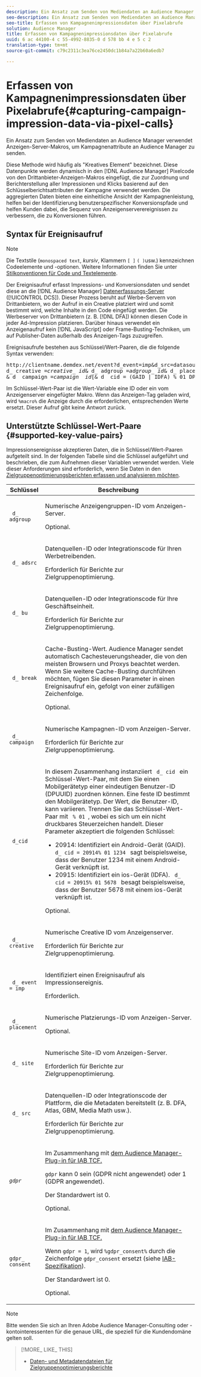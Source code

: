```yaml
---
description: Ein Ansatz zum Senden von Mediendaten an Audience Manager verwendet Anzeigen-Server-Makros, um Kampagnenattribute an Audience Manager zu senden.
seo-description: Ein Ansatz zum Senden von Mediendaten an Audience Manager verwendet Anzeigen-Server-Makros, um Kampagnenattribute an Audience Manager zu senden.
seo-title: Erfassen von Kampagnenimpressionsdaten über Pixelabrufe
solution: Audience Manager
title: Erfassen von Kampagnenimpressionsdaten über Pixelabrufe
uuid: 6 ac 44100-4 c 55-4992-8835-0 d 578 bb 4 e 5 c 2
translation-type: tm+mt
source-git-commit: c79c2311c3ea76ce2450dc1b84a7a22b60a6edb7

---
```



# Erfassen von Kampagnenimpressionsdaten über Pixelabrufe{#capturing-campaign-impression-data-via-pixel-calls}

Ein Ansatz zum Senden von Mediendaten an Audience Manager verwendet Anzeigen-Server-Makros, um Kampagnenattribute an Audience Manager zu senden.

Diese Methode wird häufig als &quot;Kreatives Element&quot; bezeichnet. Diese Datenpunkte werden dynamisch in den [!DNL Audience Manager] Pixelcode von den Drittanbieter-Anzeigen-Makros eingefügt, die zur Zuordnung und Berichterstellung aller Impressionen und Klicks basierend auf den Schlüsselberichtsattributen der Kampagne verwendet werden. Die aggregierten Daten bieten eine einheitliche Ansicht der Kampagnenleistung, helfen bei der Identifizierung benutzerspezifischer Konversionspfade und helfen Kunden dabei, die Sequenz von Anzeigenserverereignissen zu verbessern, die zu Konversionen führen.

## Syntax für Ereignisaufruf

>[!NOTE]
>
>Die Textstile (`monospaced text`, *kursiv*, Klammern `[ ]` `( )`usw.) kennzeichnen Codeelemente und -optionen. Weitere Informationen finden Sie unter [Stilkonventionen für Code und Textelemente](../../reference/code-style-elements.md).

Der Ereignisaufruf erfasst Impressions- und Konversionsdaten und sendet diese an die [!DNL Audience Manager] [Datenerfassungs-Server](/help/using/reference/system-components/components-data-collection.md) ([!UICONTROL DCS]). Dieser Prozess beruht auf Werbe-Servern von Drittanbietern, wo der Aufruf in ein Creative platziert wird und somit bestimmt wird, welche Inhalte in den Code eingefügt werden. Die Werbeserver von Drittanbietern (z. B. [!DNL DFA]) können diesen Code in jeder Ad-Impression platzieren. Darüber hinaus verwendet ein Anzeigenaufruf kein [!DNL JavaScript] oder Frame-Busting-Techniken, um auf Publisher-Daten außerhalb des Anzeigen-Tags zuzugreifen.

Ereignisaufrufe bestehen aus Schlüssel/Wert-Paaren, die die folgende Syntax verwenden:

<pre>
http://clientname.demdex.net/event?d_event=imp&amp;d_src=datasource_id&amp;d_site=siteID&amp;
d_ creative =<i>creative_ id</i>&amp; d_ adgroup =<i>adgroup_ id</i>&amp; d_ placement =<i>placement_ id</i>
&amp; d_ campaign =<i>campaign_ id</i>[&amp; d_ cid = (GAID | IDFA) % 01 DPUUID] &amp; d_ break = Cache-Busterwert
</pre>

Im Schlüssel-Wert-Paar ist die Wert-Variable eine ID oder ein vom Anzeigenserver eingefügter Makro. Wenn das Anzeigen-Tag geladen wird, wird `%macro%` die Anzeige durch die erforderlichen, entsprechenden Werte ersetzt. Dieser Aufruf gibt keine Antwort zurück.

## Unterstützte Schlüssel-Wert-Paare {#supported-key-value-pairs}

Impressionsereignisse akzeptieren Daten, die in Schlüssel/Wert-Paaren aufgeteilt sind. In der folgenden Tabelle sind die Schlüssel aufgeführt und beschrieben, die zum Aufnehmen dieser Variablen verwendet werden. Viele dieser Anforderungen sind erforderlich, wenn Sie Daten in den [Zielgruppenoptimierungsberichten erfassen und analysieren möchten](../../reporting/audience-optimization-reports/audience-optimization-reports.md).

<table id="table_F068C4D49F7D4775924D3CA712BF15BA"> 
 <thead> 
  <tr> 
   <th colname="col1" class="entry"> Schlüssel </th> 
   <th colname="col2" class="entry"> Beschreibung </th> 
  </tr> 
 </thead>
 <tbody> 
  <tr> 
   <td colname="col1"> <code> d_ adgroup </code> </td> 
   <td colname="col2"> <p>Numerische Anzeigengruppen-ID vom Anzeigen-Server. </p> <p>Optional. </p> </td> 
  </tr> 
  <tr> 
   <td colname="col1"> <code> d_ adsrc </code> </td> 
   <td colname="col2"> <p>Datenquellen-ID oder Integrationscode für Ihren Werbetreibenden. </p> <p>Erforderlich für <span class="wintitle"> Berichte </span> zur Zielgruppenoptimierung. </p> </td> 
  </tr> 
  <tr> 
   <td colname="col1"> <code> d_ bu </code> </td> 
   <td colname="col2"> <p>Datenquellen-ID oder Integrationscode für Ihre Geschäftseinheit. </p> <p>Erforderlich für <span class="wintitle"> Berichte </span> zur Zielgruppenoptimierung. </p> </td> 
  </tr> 
  <tr> 
   <td colname="col1"> <p> <code> d_ break </code> </p> </td> 
   <td colname="col2"> <p>Cache-Busting-Wert. <span class="keyword"> Audience Manager </span> sendet automatisch Cachesteuerungsheader, die von den meisten Browsern und Proxys beachtet werden. Wenn Sie weitere Cache-Busting durchführen möchten, fügen Sie diesen Parameter in einen Ereignisaufruf ein, gefolgt von einer zufälligen Zeichenfolge. </p> <p> Optional. </p> </td> 
  </tr> 
  <tr> 
   <td colname="col1"> <code> d_ campaign </code> </td> 
   <td colname="col2"> <p>Numerische Kampagnen-ID vom Anzeigen-Server. </p> <p>Erforderlich für <span class="wintitle"> Berichte </span> zur Zielgruppenoptimierung. </p> </td> 
  </tr> 
  <tr> 
   <td colname="col1"> <code> d_cid </code> </td> 
   <td colname="col2"> <p>In diesem Zusammenhang instanziiert <code> d_ cid </code> ein Schlüssel-Wert-Paar, mit dem Sie einen Mobilgerätetyp einer eindeutigen Benutzer-ID (DPUUID) zuordnen können. Eine feste ID bestimmt den Mobilgerätetyp. Der Wert, die Benutzer-ID, kann variieren. Trennen Sie das Schlüssel-Wert-Paar mit <code> % 01 </code>, wobei es sich um ein nicht druckbares Steuerzeichen handelt. Dieser Parameter akzeptiert die folgenden Schlüssel: </p> 
    <ul id="ul_4D5D696D10B34615867AF3B64A938878"> 
     <li id="li_A4BD4B0C8C9443BF99075CDFACC013F6">20914: Identifiziert ein Android-Gerät (GAID). <code> d_ cid = 20914% 01 1234 </code> sagt beispielsweise, dass der Benutzer 1234 mit einem Android-Gerät verknüpft ist. </li> 
     <li id="li_F83D7B3EC4D24D0187BFE639E2812B36">20915: Identifiziert ein ios-Gerät (IDFA). <code> d_ cid = 20915% 01 5678 </code> besagt beispielsweise, dass der Benutzer 5678 mit einem ios-Gerät verknüpft ist. </li> 
    </ul> <p>Optional. </p> </td> 
  </tr> 
  <tr> 
   <td colname="col1"> <code> d_ creative </code> </td> 
   <td colname="col2"> <p>Numerische Creative ID vom Anzeigenserver. </p> <p>Erforderlich für <span class="wintitle"> Berichte </span> zur Zielgruppenoptimierung. </p> </td> 
  </tr> 
  <tr> 
   <td colname="col1"> <code> d_ event = imp </code> </td> 
   <td colname="col2"> <p>Identifiziert einen Ereignisaufruf als Impressionsereignis. </p> <p>Erforderlich. </p> </td> 
  </tr> 
  <tr> 
   <td colname="col1"> <code> d_ placement </code> </td> 
   <td colname="col2"> <p>Numerische Platzierungs-ID vom Anzeigen-Server. </p> <p> Optional. </p> </td> 
  </tr> 
  <tr> 
   <td colname="col1"> <code> d_ site </code> </td> 
   <td colname="col2"> <p>Numerische Site-ID vom Anzeigen-Server. </p> <p>Erforderlich für <span class="wintitle"> Berichte </span> zur Zielgruppenoptimierung. </p> </td> 
  </tr> 
  <tr> 
   <td colname="col1"> <code> d_ src </code> </td> 
   <td colname="col2"> <p>Datenquellen-ID oder Integrationscode der Plattform, die die Metadaten bereitstellt (z. B. DFA, Atlas, GBM, Media Math usw.). </p> <p>Erforderlich für <span class="wintitle"> Berichte </span> zur Zielgruppenoptimierung. </p> </td> 
  </tr> 
   <tr> 
   <td colname="col1"> <code><i>gdpr</i></code>  </td> 
   <td colname="col2"> <p>Im Zusammenhang mit <a href="../../overview/aam-gdpr/aam-iab-plugin.md">dem Audience Manager-Plug-in für IAB TCF.</a></p> <p><code>gdpr</code> kann 0 sein (GDPR nicht angewendet) oder 1 (GDPR angewendet).</p> <p>Der Standardwert ist 0.</p><p>Optional.</p> </td> 
  </tr>
   <tr> 
   <td colname="col1"> <code>gdpr_ consent</code> </td> 
   <td colname="col2"> <p>Im Zusammenhang mit <a href="../../overview/aam-gdpr/aam-iab-plugin.md">dem Audience Manager-Plug-in für IAB TCF.</a></p><p> Wenn <code>gdpr = 1</code>, wird <code>%gdpr_consent%</code> durch die Zeichenfolge <code>gdpr_consent</code> ersetzt (siehe <a href="https://github.com/InteractiveAdvertisingBureau/GDPR-Transparency-and-Consent-Framework/blob/master/URL-based%20Consent%20Passing_%20Framework%20Guidance.md#specifications" format="http" scope="external">IAB-Spezifikation</a>).</p> <p>Der Standardwert ist 0.</p><p>Optional.</p> </td> 
  </tr> 
 </tbody> 
</table>

>[!NOTE]
>
>Bitte wenden Sie sich an Ihren Adobe Audience Manager-Consulting oder -kontointeressenten für die genaue URL, die speziell für die Kundendomäne gelten soll.

>[!MORE_ LIKE_ THIS]
>
>* [Daten- und Metadatendateien für Zielgruppenoptimierungsberichte](../../reporting/audience-optimization-reports/metadata-files-intro/metadata-files-intro.md)

